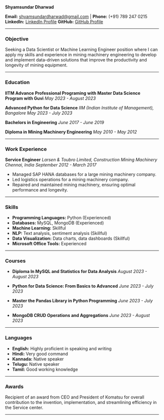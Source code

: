 
**Shyamsundar Dharwad**

**Email:** shyamsundardharwad@gmail.com | **Phone:** (+91) 789 247 0215
**LinkedIn:** [LinkedIn Profile](https://www.linkedin.com/in/shyamsundar-dharwad-052690aa/)
**GitHub:** [GitHub Profile](https://github.com/Shyams728)

---

### **Objective**
Seeking a Data Scientist or Machine Learning Engineer position where I can apply my skills and experience in mining machinery engineering to develop and implement data-driven solutions that improve the productivity and longevity of mining equipment.

---

### **Education**

**IITM Advance Professional Programing with Master Data Science Program with Guvi**
*May 2023 - August 2023*

**Advanced Python for Data Science**
*IIM (Indian Institute of Management), Bangalore*
*May 2023 - July 2023*

**Bachelors in Engineering**
*June 2017 - June 2019*

**Diploma in Mining Machinery Engineering**
*May 2010 - May 2012*

---

### **Work Experience**
**Service Engineer**
*Larsen & Toubro Limited, Construction Mining Machinery*
*Chennai, India*
*September 2012 - March 2017*
- Managed SAP HANA databases for a large mining machinery company.
- Led logistics operations for a mining machinery company.
- Repaired and maintained mining machinery, ensuring optimal performance and longevity.

---

### **Skills**
- **Programming Languages:** Python (Experienced)
- **Databases:** MySQL, MongoDB (Experienced)
- **Machine Learning:** Skillful
- **NLP:** Text analysis, sentiment analysis (Skillful)
- **Data Visualization:** Data charts, data dashboards (Skillful)
- **Microsoft Office Tools:** Experienced

---

### **Courses**
- **Diploma In MySQL and Statistics for Data Analysis**
  *August 2023 - August 2023*
  
- **Python for Data Science: From Basics to Advanced**
  *June 2023 - July 2023*
  
- **Master the Pandas Library in Python Programming**
  *June 2023 - July 2023*
  
- **MongoDB CRUD Operations and Aggregations**
  *June 2023 - August 2023*

---

### **Languages**
- **English:** Highly proficient in speaking and writing
- **Hindi:** Very good command
- **Kannada:** Native speaker
- **Telugu:** Native speaker
- **Tamil:** Good working knowledge

---

### **Awards**
Recipient of an award from CEO and President of Komatsu for overall contribution to the invention, implementation, and streamlining efficiency in the Service center.

---

<!---
- 👋 Hi, I’m @Shyams728
- 👀 I’m interested in ...
- 🌱 I’m currently learning ...
- 💞️ I’m looking to collaborate on ...
- 📫 How to reach me ...


Shyams728/Shyams728 is a ✨ special ✨ repository because its `README.md` (this file) appears on your GitHub profile.
You can click the Preview link to take a look at your changes.
--->
